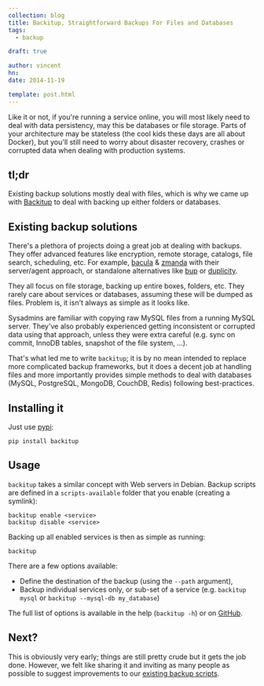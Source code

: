 ```yaml
---
collection: blog
title: Backitup, Straightforward Backups For Files and Databases
tags:
  - backup

draft: true

author: vincent
hn:
date: 2014-11-19

template: post.html
---
```


Like it or not, if you're running a service online, you will most likely need to deal with data persistency, may this be databases or file storage. Parts of your architecture may be stateless (the cool kids these days are all about Docker), but you'll still need to worry about disaster recovery, crashes or corrupted data when dealing with production systems.

## tl;dr

Existing backup solutions mostly deal with files, which is why we came up with [Backitup](https://github.com/devo-ps/backitup) to deal with backing up either folders or databases.

## Existing backup solutions

There's a plethora of projects doing a great job at dealing with backups. They offer advanced features like encryption, remote storage, catalogs, file search, scheduling, etc. For example, [bacula](http://bacula.org) & [zmanda](http://zmanda.com) with their server/agent approach, or standalone alternatives like [bup](https://bup.github.io) or [duplicity](http://duplicity.nongnu.org).

They all focus on file storage, backing up entire boxes, folders, etc. They rarely care about services or databases, assuming these will be dumped as files. Problem is, it isn't always as simple as it looks like.

Sysadmins are familiar with copying raw MySQL files from a running MySQL server. They've also probably experienced getting inconsistent or corrupted data using that approach, unless they were extra careful (e.g. sync on commit, InnoDB tables, snapshot of the file system, ...).

That's what led me to write `backitup`; it is by no mean intended to replace more complicated backup frameworks, but it does a decent job at handling files and more importantly provides simple methods to deal with databases (MySQL, PostgreSQL, MongoDB, CouchDB, Redis) following best-practices.

## Installing it

Just use [pypi](https://pypi.python.org/pypi/devopsbackup):

```
pip install backitup
```

## Usage

`backitup` takes a similar concept with Web servers in Debian. Backup scripts are defined in a `scripts-available` folder that you enable (creating a symlink):

```
backitup enable <service>
backitup disable <service>
```

Backing up all enabled services is then as simple as running:

```
backitup
```

There are a few options available:

- Define the destination of the backup (using the `--path` argument),
- Backup individual services only, or sub-set of a service (e.g. `backitup mysql` or `backitup --mysql-db my_database`)

The full list of options is available in the help (`backitup -h`) or on [GitHub](https://github.com/devo-ps/backitup).

## Next?

This is obviously very early; things are still pretty crude but it gets the job done. However, we felt like sharing it and inviting as many people as possible to suggest improvements to our [existing backup scripts](https://github.com/devo-ps/backitup/tree/master/scripts-available).
